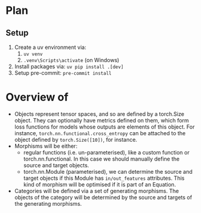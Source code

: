 # Plan

## Setup
1. Create a uv environment via:
   1. `uv venv`
   2. `.venv\Scripts\activate` (on Windows)
2. Install packages via: `uv pip install .[dev]`
3. Setup pre-commit: `pre-commit install`


# Overview of

- Objects represent tensor spaces, and so are defined by a torch.Size object. They can
optionally have metrics defined on them, which form loss functions for models whose
outputs are elements of this object. For instance, `torch.nn.functional.cross_entropy`
can be attached to the object defined by `torch.Size([10])`, for instance.
- Morphisms will be either:
  - regular functions (i.e. un-parameterised), like a custom function or
    torch.nn.functional. In this case we should manually define the source and target
    objects.
  - torch.nn.Module (parameterised), we can determine the source and target objects if
    this Module has `in/out_features` attributes. This kind of morphism will be
    optimised if it is part of an Equation.
- Categories will be defined via a set of generating morphisms. The objects of the
category will be determined by the source and targets of the generating morphisms.
